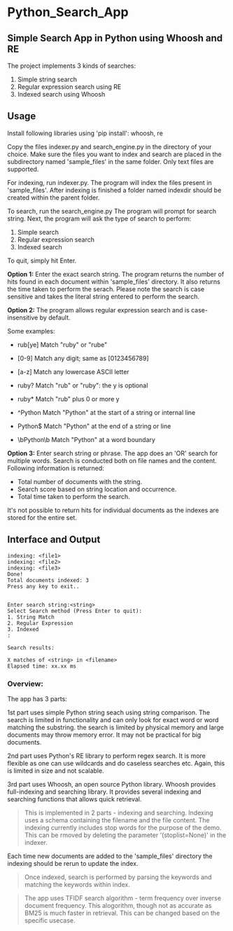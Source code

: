 #  Python_Search_App
## Simple Search App in Python using Whoosh and RE

The project implements 3 kinds of searches: 

1. Simple string search
2. Regular expression search using RE
3. Indexed search using Whoosh

## Usage
Install following libraries using 'pip install': whoosh, re

Copy the files indexer.py and search_engine.py in the directory of your choice.
Make sure the files you want to index and search are placed in the subdirectory named 'sample_files' in the same folder.
Only text files are supported.

For indexing, run indexer.py. The program will index the files present in 'sample_files'.
After indexing is finished a folder named indexdir should be created within the parent folder.

To search, run the search_engine.py
The program will prompt for search string.
Next, the program will ask the type of search to perform:
1. Simple search
2. Regular expression search
3. Indexed search

To quit, simply hit Enter.

**Option 1:**
Enter the exact search string. The program returns the number of hits found in each document within 'sample_files' directory. It also returns the time taken to perform the serach. Please note the search is case sensitive and takes the literal string entered to perform the search.

**Option 2:**
The program allows regular expression search and is case-insensitive by default.

Some examples:

* rub[ye]
Match "ruby" or "rube"

* [0-9]
Match any digit; same as [0123456789]

* [a-z]
Match any lowercase ASCII letter

* ruby?
Match "rub" or "ruby": the y is optional

* ruby*
Match "rub" plus 0 or more y

* ^Python
Match "Python" at the start of a string or internal line

* Python$
Match "Python" at the end of a string or line

* \bPython\b
Match "Python" at a word boundary

**Option 3:** 
Enter search string or phrase. The app does an 'OR' search for multiple words.
Search is conducted both on file names and the content.
Following information is returned:
- Total number of documents with the string.
- Search score based on string location and occurrence.
- Total time taken to perform the search.

It's not possible to return hits for individual documents as the indexes are stored for the entire set.

## Interface and Output
```
indexing: <file1>
indexing: <file2>
indexing: <file3>
Done!
Total documents indexed: 3
Press any key to exit..


Enter search string:<string>
Select Search method (Press Enter to quit):
1. String Match
2. Regular Expression
3. Indexed
:

Search results: 

X matches of <string> in <filename> 
Elapsed time: xx.xx ms
```

### Overview:

The app has 3 parts:

1st part uses simple Python string seach using string comparison. The search is limited in functionality and can only look for exact word or word matching the substring. the search is limited by physical memory and large documents may throw memory error. It may not be practical for big documents.

2nd part uses Python's RE library to perform regex search. It is more flexible as one can use wildcards and do caseless searches etc. Again, this is limited in size and not scalable.

3rd part uses Whoosh, an open source Python library. Whoosh provides full-indexing and searching library. 
It provides several indexing and searching functions that allows quick retrieval. 

>This is implemented in 2 parts - indexing and searching.
Indexing uses a schema containing the filename and the file content. 
The indexing currently includes stop words for the purpose of the demo. This can be rmoved by deleting the parameter '(stoplist=None)' in the indexer.

Each time new documents are added to the 'sample_files' directory the indexing should be rerun to update the index.

>Once indexed, search is performed by parsing the keywords and matching the keywords within index.

>The app uses TFIDF search algorithm - term frequency over inverse document frequency. This alogorithm, though not as accurate as BM25 is much faster in retrieval. This can be changed based on the specific usecase.
